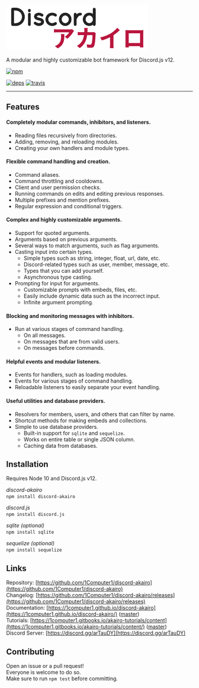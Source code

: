 [![logo](./da.png)](https://github.com/1Computer1/discord-akairo)

A modular and highly customizable bot framework for Discord.js v12.

[![npm](https://nodei.co/npm/discord-akairo.png?downloads=true)](https://nodei.co/npm/discord-akairo)

[![deps](https://david-dm.org/1computer1/discord-akairo.svg)](https://david-dm.org/1computer1/discord-akairo)
[![travis](https://travis-ci.org/1Computer1/discord-akairo.svg?branch=master)](https://travis-ci.org/1Computer1/discord-akairo)

-----

## Features

#### Completely modular commands, inhibitors, and listeners.

  - Reading files recursively from directories.
  - Adding, removing, and reloading modules.
  - Creating your own handlers and module types.

#### Flexible command handling and creation.

  - Command aliases.
  - Command throttling and cooldowns.
  - Client and user permission checks.
  - Running commands on edits and editing previous responses.
  - Multiple prefixes and mention prefixes.
  - Regular expression and conditional triggers.

#### Complex and highly customizable arguments.

  - Support for quoted arguments.
  - Arguments based on previous arguments.
  - Several ways to match arguments, such as flag arguments.
  - Casting input into certain types.
    - Simple types such as string, integer, float, url, date, etc.
    - Discord-related types such as user, member, message, etc.
    - Types that you can add yourself.
    - Asynchronous type casting.
  - Prompting for input for arguments.
    - Customizable prompts with embeds, files, etc.
    - Easily include dynamic data such as the incorrect input.
    - Infinite argument prompting.

#### Blocking and monitoring messages with inhibitors.

  - Run at various stages of command handling.
    - On all messages.
    - On messages that are from valid users.
    - On messages before commands.

#### Helpful events and modular listeners.

  - Events for handlers, such as loading modules.
  - Events for various stages of command handling.
  - Reloadable listeners to easily separate your event handling.

#### Useful utilities and database providers.

  - Resolvers for members, users, and others that can filter by name.
  - Shortcut methods for making embeds and collections.
  - Simple to use database providers.
    - Built-in support for `sqlite` and `sequelize`.
    - Works on entire table or single JSON column.
    - Caching data from databases.

## Installation

Requires Node 10 and Discord.js v12.  

*discord-akairo*  
`npm install discord-akairo`

*discord.js*  
`npm install discord.js`

*sqlite (optional)*  
`npm install sqlite`

*sequelize (optional)*  
`npm install sequelize`

## Links

Repository: [https://github.com/1Computer1/discord-akairo](https://github.com/1Computer1/discord-akairo)  
Changelog: [https://github.com/1Computer1/discord-akairo/releases](https://github.com/1Computer1/discord-akairo/releases)  
Documentation: [https://1computer1.github.io/discord-akairo](https://1computer1.github.io/discord-akairo/) ([master](https://1computer1.github.io/discord-akairo/master))  
Tutorials: [https://1computer1.gitbooks.io/akairo-tutorials/content](https://1computer1.gitbooks.io/akairo-tutorials/content/) ([master](https://1computer1.gitbooks.io/akairo-tutorials/content/v/formaster/))  
Discord Server: [https://discord.gg/arTauDY](https://discord.gg/arTauDY)  

## Contributing

Open an issue or a pull request!  
Everyone is welcome to do so.  
Make sure to run `npm test` before committing.  
